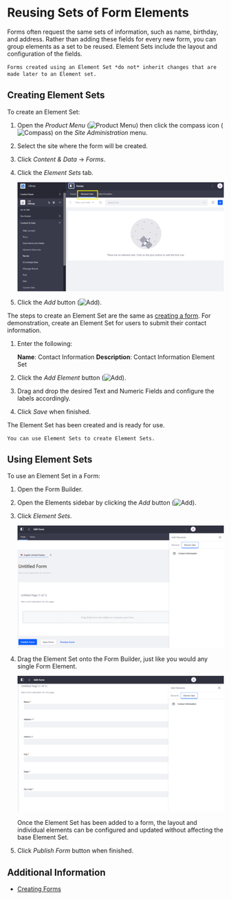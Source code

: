 # Reusing Sets of Form Elements

Forms often request the same sets of information, such as name, birthday, and address. Rather than adding these fields for every new form, you can group elements as a set to be reused. Element Sets include the layout and configuration of the fields.

```{note}
Forms created using an Element Set *do not* inherit changes that are made later to an Element set.
```

## Creating Element Sets

To create an Element Set:

1. Open the _Product Menu_ (![Product Menu](../../../images/icon-product-menu.png)) then click the compass icon (![Compass](../../../images/icon-compass.png)) on the _Site Administration_ menu.
1. Select the site where the form will be created.
1. Click _Content & Data_  &rarr; _Forms_.
1. Click the _Element Sets_ tab.

     ![Element Sets Tab](./reusing-sets-of-form-elements/images/01.png)

1. Click the _Add_ button (![Add](../../../images/icon-add.png)).

The steps to create an Element Set are the same as [creating a form](./creating-forms.md). For demonstration, create an Element Set for users to submit their contact information.

1. Enter the following:

    **Name**: Contact Information
    **Description**: Contact Information Element Set

1. Click the _Add Element_ button (![Add](../../../images/icon-add.png)).
1. Drag and drop the desired Text and Numeric Fields and configure the labels accordingly.
1. Click _Save_ when finished.

The Element Set has been created and is ready for use.

```{tip}
You can use Element Sets to create Element Sets.
```

## Using Element Sets

To use an Element Set in a Form:

1. Open the Form Builder.
1. Open the Elements sidebar by clicking the _Add_ button (![Add](../../../images/icon-add.png)).
1. Click _Element Sets_.

    ![Using Element Sets.](./reusing-sets-of-form-elements/images/02.png)

1. Drag the Element Set onto the Form Builder, just like you would any single Form Element.

    ![Drag and drag the element set into the builder.](./reusing-sets-of-form-elements/images/03.png)

    Once the Element Set has been added to a form, the layout and individual elements can be configured and updated without affecting the base Element Set.

1. Click _Publish Form_ button when finished.

## Additional Information

* [Creating Forms](./creating-forms.md)
